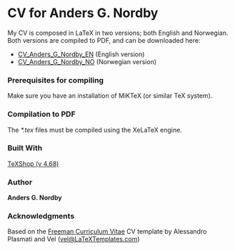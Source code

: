 # CV for Anders G. Nordby

My CV is composed in LaTeX in two versions; both English and Norwegian.\
Both versions are compiled to PDF, and can be downloaded here:

* [CV_Anders_G_Nordby_EN](https://github.com/agnordby/cv/blob/master/CV_Anders_G_Nordby_EN/CV_Anders_G_Nordby_EN.pdf) (English version)
* [CV_Anders_G_Nordby_NO](https://github.com/agnordby/cv/blob/master/CV_Anders_G_Nordby_NO/CV_Anders_G_Nordby_NO.pdf) (Norwegian version)


### Prerequisites for compiling

Make sure you have an installation of MiKTeX (or similar TeX system).


### Compilation to PDF

The _*.tex_ files must be compiled using the XeLaTeX engine.


### Built With

[TeXShop (v 4.68)](https://pages.uoregon.edu/koch/texshop/texshop.html) 


### Author

**Anders G. Nordby**


### Acknowledgments

Based on the [Freeman Curriculum Vitae](http://www.latextemplates.com/template/freeman-cv) CV template by Alessandro Plasmati and Vel (vel@LaTeXTemplates.com)
